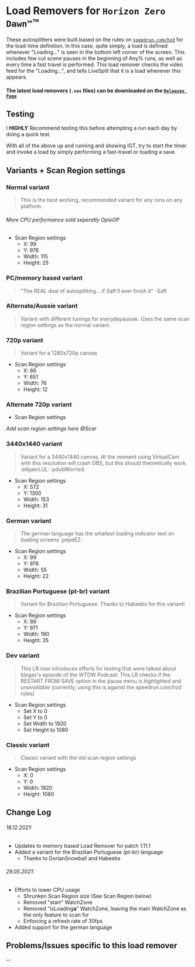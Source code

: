 # Load Removers for `Horizon Zero Dawn™`™

These autosplitters were built based on the rules on [`speedrun.com/hzd`](https://www.speedrun.com/hzd) for the load-time definition.
In this case, quite simply, a load is defined whenever "Loading..." is seen in the bottom left corner of the screen.
This includes few cut scene pauses in the beginning of Any% runs, as well as every time a fast travel is performed.
This load remover checks the video feed for the "Loading...", and tells LiveSplit that it is a load whenever this appears.

#### The latest load removers (`.vas` files) can be downloaded on the [`Releases Page`](https://github.com/blegas78/autoSplitters/releases)

## Testing

I **HIGHLY** Recommend testing this before attempting a run each day by doing a quick test.

With all of the above up and running and showing IGT, try to start the timer and invoke a load by simply performing a fast-travel or loading a save.

## Variants + Scan Region settings

### Normal variant
> This is the best working, recommended variant for any runs on any platform.
###### More CPU performance sold seperatly OpieOP
 - Scan Region settings
   - X: 99
   - Y: 976
   - Width: 115
   - Height: 25

### PC/memory based variant
> "The REAL deal of autosplitting... if Saft'll ever finish it" -Saft

### Alternate/Aussie variant
> Variant with different tunings for everydayaussie. Uses the same scan region settings as the normal variant.

### 720p variant
> Variant for a 1280x720p canvas
- Scan Region settings
  - X: 66
  - Y: 651
  - Width: 76
  - Height: 12

### Alternate 720p variant

- Scan Region settings

*Add scan region settings here @Scar*

### 3440x1440 variant
> Variant for a 3440x1440 canvas. At the moment using VirtualCam with this resolution will crash OBS, but this should theoretically work. :elkjaerLUL: :pdubWorried:
- Scan Region settings
  - X: 572
  - Y: 1300
  - Width: 153
  - Height: 31

### German variant
> The german language has the smallest loading indicator text on loading screens :pepeEZ:

 - Scan Region settings
   - X: 99
   - Y: 976
   - Width: 55
   - Height: 22
   
### Brazilian Portuguese (pt-br) variant
> Variant for Brazilian Portuguese. Thanks to Habeebs for this variant!

 - Scan Region settings
   - X: 86
   - Y: 971
   - Width: 190
   - Height: 35

### Dev variant

> This LR now introduces efforts for testing that were talked about blegas's episode of the WTDW Podcast: This LR checks if the RESTART FROM SAVE option in the pause menu is *highlighted* and *unavailiable* (currently, using this is against the speedrun.com/hzd rules)

 - Scan Region settings
   - Set X to 0
   - Set Y to 0
   - Set Width to 1920
   - Set Height to 1080


### Classic variant
> Classic variant with the old scan region settings

 - Scan Region settings
   - X: 0
   - Y: 0
   - Width: 1920
   - Height: 1080


##  Change Log

###### 18.12.2021:
- Updates to memory based Load Remover for patch 1.11.1
- Added a variant for the Brazilian Portuguese (pt-br) language
  - Thanks to DorianSnowball and Habeebs 

###### 29.05.2021:
- Efforts to lower CPU usage
  - Shrunken Scan Region size (See Scan Region below)
  - Removed "start" WatchZone
  - Removed "isLoading**a**" WatchZone, leaving the main WatchZone as the only feature to scan for
  - Enforcing a refresh rate of 30fps
- Added support for the german language

## Problems/Issues specific to this load remover

--
